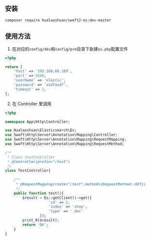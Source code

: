 
## 安装
`composer require hualaoshuan/swoft2-es:dev-master`

## 使用方法
1. 在对应的`config/dev`和`config/pro`目录下新建`es.php`配置文件
```php
<?php

return [
    'host' => '192.168.60.169',
    'port' => 9200,
    'userName' => 'elastic',
    'password' => 'asdfasdf',
    'timeout' => 2,
];
```
2. 在 Controller 里调用
```php
<?php

namespace App\Http\Controller;

use Hualaoshuan\Elasticsearch\Es;
use Swoft\Http\Server\Annotation\Mapping\Controller;
use Swoft\Http\Server\Annotation\Mapping\RequestMapping;
use Swoft\Http\Server\Annotation\Mapping\RequestMethod;

/**
 * Class testController
 * @Controller(prefix="/test")
 */
class TestController{
    
    /**
     * @RequestMapping(route="/test",method={RequestMethod::GET})
     */
    public function test(){
        $result = Es::getClient()->get([
                    'id' => 1,
                    'index' => 'shop',
                    'type' => '_doc'
                ]);
        print_R($result);
        return 'OK';
    }
}
```